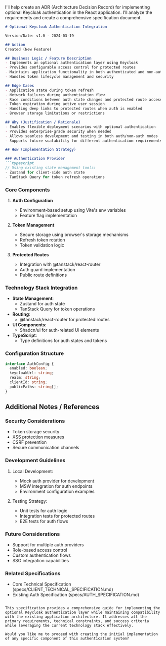 I'll help create an ADR (Architecture Decision Record) for implementing optional Keycloak authentication in the React application. I'll analyze the requirements and create a comprehensive specification document.

```markdown
# Optional Keycloak Authentication Integration

Version/Date: v1.0 - 2024-03-19

## Action
Created (New Feature)

## Business Logic / Feature Description
- Implements an optional authentication layer using Keycloak
- Provides configurable access control for protected routes
- Maintains application functionality in both authenticated and non-authenticated modes
- Handles token lifecycle management and security

## Edge Cases
- Application state during token refresh
- Network failures during authentication flow
- Race conditions between auth state changes and protected route access
- Token expiration during active user session
- Handling deep links to protected routes when auth is enabled
- Browser storage limitations or restrictions

## Why (Justification / Rationale)
- Enables flexible deployment scenarios with optional authentication
- Provides enterprise-grade security when needed
- Allows seamless development and testing in both auth/non-auth modes
- Supports future scalability for different authentication requirements

## How (Implementation Strategy)

### Authentication Provider
```typescript
// Using existing state management tools:
- Zustand for client-side auth state
- TanStack Query for token refresh operations
```

### Core Components
1. **Auth Configuration**
   - Environment-based setup using Vite's env variables
   - Feature flag implementation

2. **Token Management**
   - Secure storage using browser's storage mechanisms
   - Refresh token rotation
   - Token validation logic

3. **Protected Routes**
   - Integration with @tanstack/react-router
   - Auth guard implementation
   - Public route definitions

### Technology Stack Integration
- **State Management**: 
  - Zustand for auth state
  - TanStack Query for token operations
- **Routing**: 
  - @tanstack/react-router for protected routes
- **UI Components**: 
  - Shadcn/ui for auth-related UI elements
- **TypeScript**: 
  - Type definitions for auth states and tokens

### Configuration Structure
```typescript
interface AuthConfig {
  enabled: boolean;
  keycloakUrl: string;
  realm: string;
  clientId: string;
  publicPaths: string[];
}
```

## Additional Notes / References

### Security Considerations
- Token storage security
- XSS protection measures
- CSRF prevention
- Secure communication channels

### Development Guidelines
1. Local Development:
   - Mock auth provider for development
   - MSW integration for auth endpoints
   - Environment configuration examples

2. Testing Strategy:
   - Unit tests for auth logic
   - Integration tests for protected routes
   - E2E tests for auth flows

### Future Considerations
- Support for multiple auth providers
- Role-based access control
- Custom authentication flows
- SSO integration capabilities

### Related Specifications
- Core Technical Specification (specs/CLIENT_TECHNICAL_SPECIFICATION.md)
- Existing Auth Specification (specs/AUTH_SPECIFICATION.md)
```

This specification provides a comprehensive guide for implementing the optional Keycloak authentication layer while maintaining compatibility with the existing application architecture. It addresses all the primary requirements, technical constraints, and success criteria while leveraging the current technology stack effectively.

Would you like me to proceed with creating the initial implementation of any specific component of this authentication system?
